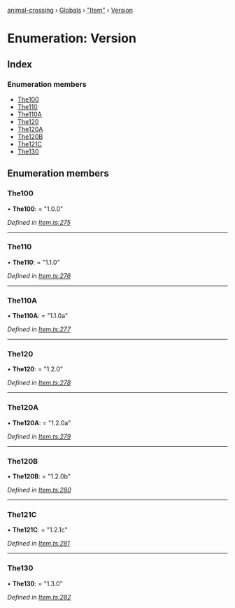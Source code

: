 [animal-crossing](../README.md) › [Globals](../globals.md) › ["Item"](../modules/_item_.md) › [Version](_item_.version.md)

# Enumeration: Version

## Index

### Enumeration members

* [The100](_item_.version.md#the100)
* [The110](_item_.version.md#the110)
* [The110A](_item_.version.md#the110a)
* [The120](_item_.version.md#the120)
* [The120A](_item_.version.md#the120a)
* [The120B](_item_.version.md#the120b)
* [The121C](_item_.version.md#the121c)
* [The130](_item_.version.md#the130)

## Enumeration members

###  The100

• **The100**: = "1.0.0"

*Defined in [Item.ts:275](https://github.com/Norviah/animal-crossing/blob/2672d28/module/types/Item.ts#L275)*

___

###  The110

• **The110**: = "1.1.0"

*Defined in [Item.ts:276](https://github.com/Norviah/animal-crossing/blob/2672d28/module/types/Item.ts#L276)*

___

###  The110A

• **The110A**: = "1.1.0a"

*Defined in [Item.ts:277](https://github.com/Norviah/animal-crossing/blob/2672d28/module/types/Item.ts#L277)*

___

###  The120

• **The120**: = "1.2.0"

*Defined in [Item.ts:278](https://github.com/Norviah/animal-crossing/blob/2672d28/module/types/Item.ts#L278)*

___

###  The120A

• **The120A**: = "1.2.0a"

*Defined in [Item.ts:279](https://github.com/Norviah/animal-crossing/blob/2672d28/module/types/Item.ts#L279)*

___

###  The120B

• **The120B**: = "1.2.0b"

*Defined in [Item.ts:280](https://github.com/Norviah/animal-crossing/blob/2672d28/module/types/Item.ts#L280)*

___

###  The121C

• **The121C**: = "1.2.1c"

*Defined in [Item.ts:281](https://github.com/Norviah/animal-crossing/blob/2672d28/module/types/Item.ts#L281)*

___

###  The130

• **The130**: = "1.3.0"

*Defined in [Item.ts:282](https://github.com/Norviah/animal-crossing/blob/2672d28/module/types/Item.ts#L282)*
